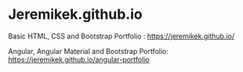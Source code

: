 # Jeremikek.github.io

Basic HTML, CSS and Bootstrap Portfolio : https://jeremikek.github.io/

Angular, Angular Material and Bootstrap Portfolio: https://jeremikek.github.io/angular-portfolio
